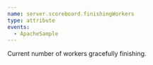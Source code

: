 ```yaml
---
name: server.scoreboard.finishingWorkers
type: attribute
events:
  - ApacheSample
---
```


Current number of workers gracefully finishing.